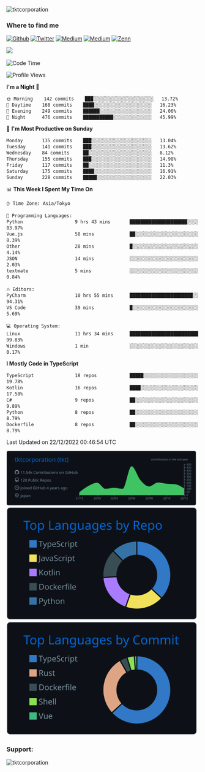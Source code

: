 <p align="left"> <img src="https://komarev.com/ghpvc/?username=tktcorporation&label=Profile%20views&color=0e75b6&style=flat" alt="tktcorporation" /> </p>

<h3>Where to find me</h3>
<p>
<a href="https://github.com/tktcorporation" target="_blank"><img alt="Github" src="https://img.shields.io/badge/GitHub-%2312100E.svg?&style=for-the-badge&logo=Github&logoColor=white" /></a>
<a href="https://twitter.com/tktcorporation" target="_blank"><img alt="Twitter" src="https://img.shields.io/badge/twitter-%231DA1F2.svg?&style=for-the-badge&logo=twitter&logoColor=white" /></a>
<a href="https://www.linkedin.com/in/tktcorporation" target="_blank"><img alt="Medium" src="https://img.shields.io/badge/linkdin-0a66c2.svg?&style=for-the-badge&logo=linkedin&logoColor=white" /></a>
<a href="https://qiita.com/tktcorporation" target="_blank"><img alt="Medium" src="https://img.shields.io/badge/qiita-55C500.svg?&style=for-the-badge&logo=qiita&logoColor=white" /></a>
<a href="https://zenn.dev/tktcorporation" target="_blank"><img alt="Zenn" src="https://img.shields.io/badge/Zenn-3EA8FF.svg?&style=for-the-badge&logo=Zenn&logoColor=white" /></a>
</p>

<!--START_SECTION:lapras-card-->
<a href="https://lapras.com/public/tktcorporation" target="_blank" rel="noopener noreferrer"><img src="https://lapras-card-generator.vercel.app/api/svg?e=3.89&b=3.48&i=3.59&b1=%23232323&b2=%236d6d6d&i1=%23212121&i2=%23818181&l=en" width="400" ></a>
<!--END_SECTION:lapras-card-->
  
<!--START_SECTION:waka-->
![Code Time](http://img.shields.io/badge/Code%20Time-786%20hrs%2014%20mins-blue)

![Profile Views](http://img.shields.io/badge/Profile%20Views-19-blue)

**I'm a Night 🦉** 

```text
🌞 Morning    142 commits    ███░░░░░░░░░░░░░░░░░░░░░░   13.72% 
🌆 Daytime    168 commits    ████░░░░░░░░░░░░░░░░░░░░░   16.23% 
🌃 Evening    249 commits    ██████░░░░░░░░░░░░░░░░░░░   24.06% 
🌙 Night      476 commits    ███████████░░░░░░░░░░░░░░   45.99%

```
📅 **I'm Most Productive on Sunday** 

```text
Monday       135 commits    ███░░░░░░░░░░░░░░░░░░░░░░   13.04% 
Tuesday      141 commits    ███░░░░░░░░░░░░░░░░░░░░░░   13.62% 
Wednesday    84 commits     ██░░░░░░░░░░░░░░░░░░░░░░░   8.12% 
Thursday     155 commits    ███░░░░░░░░░░░░░░░░░░░░░░   14.98% 
Friday       117 commits    ██░░░░░░░░░░░░░░░░░░░░░░░   11.3% 
Saturday     175 commits    ████░░░░░░░░░░░░░░░░░░░░░   16.91% 
Sunday       228 commits    █████░░░░░░░░░░░░░░░░░░░░   22.03%

```


📊 **This Week I Spent My Time On** 

```text
⌚︎ Time Zone: Asia/Tokyo

💬 Programming Languages: 
Python                   9 hrs 43 mins       █████████████████████░░░░   83.97% 
Vue.js                   58 mins             ██░░░░░░░░░░░░░░░░░░░░░░░   8.39% 
Other                    28 mins             █░░░░░░░░░░░░░░░░░░░░░░░░   4.14% 
JSON                     14 mins             ░░░░░░░░░░░░░░░░░░░░░░░░░   2.03% 
textmate                 5 mins              ░░░░░░░░░░░░░░░░░░░░░░░░░   0.84%

🔥 Editors: 
PyCharm                  10 hrs 55 mins      ███████████████████████░░   94.31% 
VS Code                  39 mins             █░░░░░░░░░░░░░░░░░░░░░░░░   5.69%

💻 Operating System: 
Linux                    11 hrs 34 mins      █████████████████████████   99.83% 
Windows                  1 min               ░░░░░░░░░░░░░░░░░░░░░░░░░   0.17%

```

**I Mostly Code in TypeScript** 

```text
TypeScript               18 repos            █████░░░░░░░░░░░░░░░░░░░░   19.78% 
Kotlin                   16 repos            ████░░░░░░░░░░░░░░░░░░░░░   17.58% 
C#                       9 repos             ██░░░░░░░░░░░░░░░░░░░░░░░   9.89% 
Python                   8 repos             ██░░░░░░░░░░░░░░░░░░░░░░░   8.79% 
Dockerfile               8 repos             ██░░░░░░░░░░░░░░░░░░░░░░░   8.79%

```



 Last Updated on 22/12/2022 00:46:54 UTC
<!--END_SECTION:waka-->

[![](https://raw.githubusercontent.com/tktcorporation/tktcorporation/master/profile-summary-card-output/github_dark/0-profile-details.svg)](https://github.com/vn7n24fzkq/github-profile-summary-cards)
[![](https://raw.githubusercontent.com/tktcorporation/tktcorporation/master/profile-summary-card-output/github_dark/1-repos-per-language.svg)](https://github.com/vn7n24fzkq/github-profile-summary-cards) [![](https://raw.githubusercontent.com/tktcorporation/tktcorporation/master/profile-summary-card-output/github_dark/2-most-commit-language.svg)](https://github.com/vn7n24fzkq/github-profile-summary-cards)

<h3 align="left">Support:</h3>
<p><a href="https://www.buymeacoffee.com/tktcorporation"> <img align="left" src="https://cdn.buymeacoffee.com/buttons/v2/default-yellow.png" height="50" width="210" alt="tktcorporation" /></a></p><br><br>
